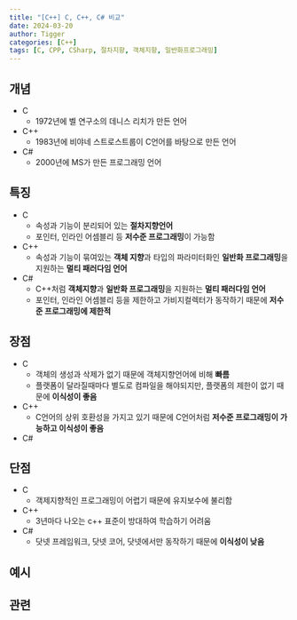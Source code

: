 ```yaml
---
title: "[C++] C, C++, C# 비교"
date: 2024-03-20
author: Tigger
categories: [C++]
tags: [C, CPP, CSharp, 절차지향, 객체지향, 일반화프로그래밍]
---
```


## 개념
+ C
  + 1972년에 벨 연구소의 데니스 리치가 만든 언어
+ C++
  + 1983년에 비야네 스트로스트룹이 C언어를 바탕으로 만든 언어
+ C#
  + 2000년에 MS가 만든 프로그래밍 언어

## 특징
+ C
  + 속성과 기능이 분리되어 있는 **절차지향언어**
  + 포인터, 인라인 어셈블리 등 **저수준 프로그래밍**이 가능함
+ C++
  + 속성과 기능이 묶여있는 **객체 지향**과 타입의 파라미터화인 **일반화 프로그래밍**을 지원하는 **멀티 패러다임 언어** 
+ C#
  + C++처럼 **객체지향**과 **일반화 프로그래밍**을 지원하는 **멀티 패러다임 언어**
  + 포인터, 인라인 어셈블리 등을 제한하고 가비지컬렉터가 동작하기 때문에 **저수준 프로그래밍에 제한적**

## 장점
+ C
  + 객체의 생성과 삭제가 없기 때문에 객체지향언어에 비해 **빠름**
  + 플랫폼이 달라질때마다 별도로 컴파일을 해야되지만, 플랫폼의 제한이 없기 때문에 **이식성이 좋음**
+ C++
  + C언어의 상위 호환성을 가지고 있기 때문에 C언어처럼 **저수준 프로그래밍이 가능하고 이식성이 좋음**
+ C#

## 단점
+ C
  + 객제지향적인 프로그래밍이 어렵기 때문에 유지보수에 불리함
+ C++
  + 3년마다 나오는 c++ 표준이 방대하여 학습하기 어려움
+ C#
  + 닷넷 프레임워크, 닷넷 코어, 닷넷에서만 동작하기 때문에 **이식성이 낮음**

## 예시

## 관련
